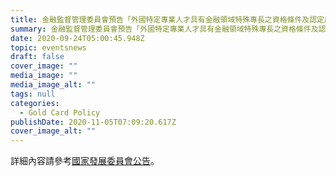 ```yaml
---
title: 金融監督管理委員會預告「外國特定專業人才具有金融領域特殊專長之資格條件及認定原則」修正草案
summary: 金融監督管理委員會預告「外國特定專業人才具有金融領域特殊專長之資格條件及認定原則」修正草案
date: 2020-09-24T05:00:45.948Z
topic: eventsnews
draft: false
cover_image: ""
media_image: ""
media_image_alt: ""
tags: null
categories:
  - Gold Card Policy
publishDate: 2020-11-05T07:09:20.617Z
cover_image_alt: ""
---
```

詳細內容請參考[國家發展委員會公告](https://join.gov.tw/policies/detail/03101e40-569b-4a0d-aae8-4b9af38e97f9#middle)。